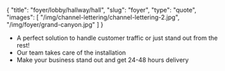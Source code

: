{
  "title":  "foyer/lobby/hallway/hall",
  "slug": "foyer",
  "type": "quote",
  "images": [
    "/img/channel-lettering/channel-lettering-2.jpg",
    "/img/foyer/grand-canyon.jpg"
  ]
}

* A perfect solution to handle customer traffic or just stand out from the rest!
* Our team takes care of the installation
* Make your business stand out and get 24-48 hours delivery
